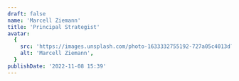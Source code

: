 ```yaml
---
draft: false
name: 'Marcell Ziemann'
title: 'Principal Strategist'
avatar:
  {
    src: 'https://images.unsplash.com/photo-1633332755192-727a05c4013d?&fit=crop&w=280',
    alt: 'Marcell Ziemann',
  }
publishDate: '2022-11-08 15:39'
---
```

